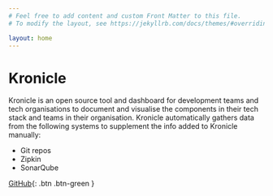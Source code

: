 ```yaml
---
# Feel free to add content and custom Front Matter to this file.
# To modify the layout, see https://jekyllrb.com/docs/themes/#overriding-theme-defaults

layout: home
---
```


# Kronicle

Kronicle is an open source tool and dashboard for development teams and tech organisations to document and visualise 
the components in their tech stack and teams in their organisation.  Kronicle automatically gathers data from the
following systems to supplement the info added to Kronicle manually: 

* Git repos
* Zipkin
* SonarQube

[GitHub](https://github.com/kronicle-tech/kronicle){: .btn .btn-green }
